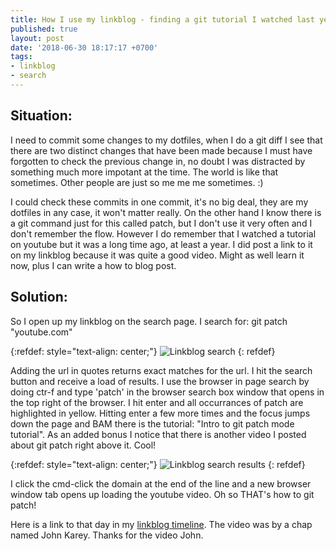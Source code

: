 ```yaml
---
title: How I use my linkblog - finding a git tutorial I watched last year
published: true
layout: post
date: '2018-06-30 18:17:17 +0700'
tags:
- linkblog
- search
---
```


## Situation:

I need to commit some changes to my dotfiles, when I do a git diff I see that there are two distinct changes that have been made because I must have forgotten to check the previous change in, no doubt I was distracted by something much more impotant at the time. The world is like that sometimes. Other people are just so me me me sometimes. :)

I could check these commits in one commit, it's no big deal, they are my dotfiles in any case, it won't matter really. On the other hand I know there is a git command just for this called patch, but I don't use it very often and I don't remember the flow. However I do remember that I watched a tutorial on youtube but it was a long time ago, at least a year. I did post a link to it on my linkblog because it was quite a good video. Might as well learn it now, plus I can write a how to blog post.

## Solution:

So I open up my linkblog on the search page. I search for: git patch "youtube.com"

{:refdef: style="text-align: center;"}
![Linkblog search]({{site.baseurl}}/assets/images/linkblog-search-01.png)
{: refdef}

Adding the url in quotes returns exact matches for the url. I hit the search button and receive a load of results. I use the browser in page search by doing ctr-f and type 'patch' in the browser search box window that opens in the top right of the browser. I hit enter and all occurrances of patch are highlighted in yellow. Hitting enter a few more times and the focus jumps down the page and BAM there is the tutorial: "Intro to git patch mode tutorial". As an added bonus I notice that there is another video I posted about git patch right above it. Cool!

{:refdef: style="text-align: center;"}
![Linkblog search results]({{site.baseurl}}/assets/images/linkblog-search-02.png)
{: refdef}

I click the cmd-click the domain at the end of the line and a new browser window tab opens up loading the youtube video. Oh so THAT's how to git patch!

Here is a link to that day in my [linkblog timeline](https://linkblog.io/users/mark/?date=28May2017). The video was by a chap named John Karey. Thanks for the video John.

